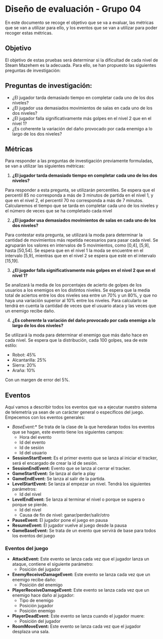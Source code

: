 # Diseño de evaluación - Grupo 04
En este documento se recoge el objetivo que se va a evaluar, las métricas que se van a utilizar para ello, y los eventos que se van a utilizar para poder recoger estas métricas.

## Objetivo
El objetivo de estas pruebas será determinar si la dificultad de cada nivel de Steam Mazehem es la adecuada. Para ello, se han propuesto las siguientes preguntas de investigación:

## Preguntas de investigación:

* ¿El jugador tarda demasiado tiempo en completar cada uno de los dos niveles? 
* ¿El jugador usa demasiados movimientos de salas en cada uno de los dos niveles? 
* ¿El jugador falla significativamente más golpes en el nivel 2 que en el nivel 1?
* ¿Es coherente la variación del daño provocado por cada enemigo a lo largo de los dos niveles?

## Métricas
Para responder a las preguntas de investigación previamente formuladas, se van a utilizar las siguientes métricas:

1. **¿El jugador tarda demasiado tiempo en completar cada uno de los dos niveles?**

Para responder a esta pregunta, se utilizarán percentiles. Se espera que el percentil 85 no corresponda a más de 3 minutos de partida en el nivel 1, y que en el nivel 2, el percentil 70 no corresponda a más de 7 minutos. Calcularemos el tiempo que se tarda en completar cada uno de los niveles y el número de veces que se ha completado cada nivel

2. **¿El jugador usa demasiados movimientos de salas en cada uno de los dos niveles?**

Para contestar esta pregunta, se utilizará la moda para determinar la cantidad de movimientos más repetida necesarios para pasar cada nivel. Se agruparán los valores en intervalos de 5 movimientos, como [0,4], [5,9], hasta [50,54]. Se espera que en el nivel 1 la moda se encuentre en el intervalo [5,9], mientras que en el nivel 2 se espera que esté en el intervalo [15,19].

3. **¿El jugador falla significativamente más golpes en el nivel 2 que en el nivel 1?**

Se analizará la media de los porcentajes de acierto de golpes de los usuarios a los enemigos en los distintos niveles. Se espera que la media total de aciertos entre los dos niveles sea entre un 70% y un 80%, y que no haya una variación superior al 10% entre los niveles. Para calcularlo se tendrá en cuenta la cantidad de veces que el usuario ataca y las veces que un enemigo recibe daño.

4. **¿Es coherente la variación del daño provocado por cada enemigo a lo largo de los dos niveles?**

Se utilizará la moda para determinar el enemigo que más daño hace en cada nivel. Se espera que la distribución, cada 100 golpes, sea de este estilo:

* Robot: 45%
* Alcantarilla: 25%
* Sierra: 20%
* Araña: 10%

Con un margen de error del 5%.
## Eventos
Aquí vamos a describir todos los eventos que va a ejecutar nuestro sistema de telemetría ya sean de un carácter general o específicos del juego. Empecemos con los eventos generales:
* *BaseEvent:** Se trata de la clase de la que heredaran todos los eventos que se hagan, este evento tiene los siguientes campos:
	- Hora del evento
	- Id del evento
	- Id de sesión
	- Id del usuario
* **SessionStartEvent:** Es el primer evento que se lanza al iniciar el tracker, será el encargado de crear la id de sesión.
* **SessionEndEvent:** Evento que se lanza al cerrar el tracker.
* **GameStartEvent:** Se lanza al darle a play
* **GameEndEvent:** Se lanza al salir de la partida.
* **LevelStartEvent:** Se lanza al empezar un nivel. Tendrá los siguientes parámetros:
  * Id del nivel
* **LevelEndEvent:** Se lanza al terminar el nivel o porque se supera o porque se pierde.
  * Id del nivel
  * Causa de fin de nivel: ganar/perder/salir/otro
* **PauseEvent:** El jugador pone el juego en pausa
* **ResumeEvent:** El jugador vuelve al juego desde la pausa
* **GameBaseEvent:** Se trata de un evento que servirá de base para todos los eventos del juego
### Eventos del juego
* **AttackEvent:** Este evento se lanza cada vez que el jugador lanza un ataque, contiene el siguiente parámetro:
  * Posición del jugador
* **EnemyReceiveDamageEvent:** Este evento se lanza cada vez que un enemigo recibe daño:
  * Posición del enemigo
* **PlayerReceiveDamageEvent:** Este evento se lanza cada vez que un enemigo hace daño al jugador:
  * Tipo de enemigo
  * Posición jugador
  * Posición enemigo
* **PlayerDeadEvent:** Este evento se lanza cuando el jugador muere:
  * Posición del jugador
* **RoomMoveEvent:** Este evento se lanza cada vez que el jugador desplaza una sala.
